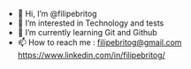 - 👋 Hi, I’m @filipebritog 
- 👀 I’m interested in Technology and tests
- 🌱 I’m currently learning Git and Github
- 📫 How to reach me :
   filipebritog@gmail.com
   https://www.linkedin.com/in/filipebritog/


